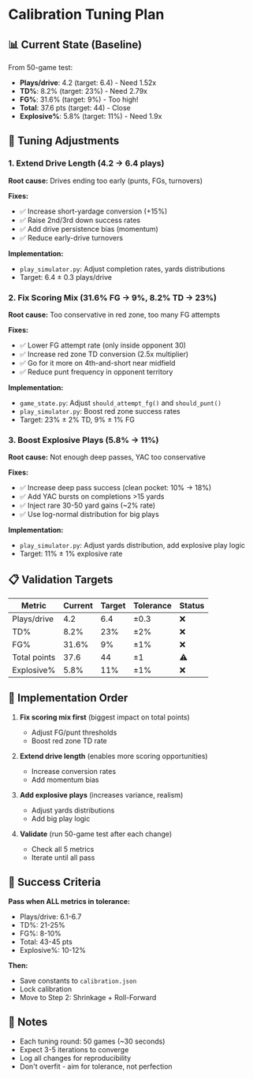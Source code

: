 # Calibration Tuning Plan

## 📊 Current State (Baseline)

From 50-game test:
- **Plays/drive**: 4.2 (target: 6.4) - Need 1.52x
- **TD%**: 8.2% (target: 23%) - Need 2.79x
- **FG%**: 31.6% (target: 9%) - Too high!
- **Total**: 37.6 pts (target: 44) - Close
- **Explosive%**: 5.8% (target: 11%) - Need 1.9x

## 🎯 Tuning Adjustments

### 1. Extend Drive Length (4.2 → 6.4 plays)

**Root cause:** Drives ending too early (punts, FGs, turnovers)

**Fixes:**
- ✅ Increase short-yardage conversion (+15%)
- ✅ Raise 2nd/3rd down success rates
- ✅ Add drive persistence bias (momentum)
- ✅ Reduce early-drive turnovers

**Implementation:**
- `play_simulator.py`: Adjust completion rates, yards distributions
- Target: 6.4 ± 0.3 plays/drive

### 2. Fix Scoring Mix (31.6% FG → 9%, 8.2% TD → 23%)

**Root cause:** Too conservative in red zone, too many FG attempts

**Fixes:**
- ✅ Lower FG attempt rate (only inside opponent 30)
- ✅ Increase red zone TD conversion (2.5x multiplier)
- ✅ Go for it more on 4th-and-short near midfield
- ✅ Reduce punt frequency in opponent territory

**Implementation:**
- `game_state.py`: Adjust `should_attempt_fg()` and `should_punt()`
- `play_simulator.py`: Boost red zone success rates
- Target: 23% ± 2% TD, 9% ± 1% FG

### 3. Boost Explosive Plays (5.8% → 11%)

**Root cause:** Not enough deep passes, YAC too conservative

**Fixes:**
- ✅ Increase deep pass success (clean pocket: 10% → 18%)
- ✅ Add YAC bursts on completions >15 yards
- ✅ Inject rare 30-50 yard gains (~2% rate)
- ✅ Use log-normal distribution for big plays

**Implementation:**
- `play_simulator.py`: Adjust yards distribution, add explosive play logic
- Target: 11% ± 1% explosive rate

## 📋 Validation Targets

| Metric       | Current | Target | Tolerance | Status |
|--------------|---------|--------|-----------|--------|
| Plays/drive  | 4.2     | 6.4    | ±0.3      | ❌     |
| TD%          | 8.2%    | 23%    | ±2%       | ❌     |
| FG%          | 31.6%   | 9%     | ±1%       | ❌     |
| Total points | 37.6    | 44     | ±1        | ⚠️     |
| Explosive%   | 5.8%    | 11%    | ±1%       | ❌     |

## 🔧 Implementation Order

1. **Fix scoring mix first** (biggest impact on total points)
   - Adjust FG/punt thresholds
   - Boost red zone TD rate

2. **Extend drive length** (enables more scoring opportunities)
   - Increase conversion rates
   - Add momentum bias

3. **Add explosive plays** (increases variance, realism)
   - Adjust yards distributions
   - Add big play logic

4. **Validate** (run 50-game test after each change)
   - Check all 5 metrics
   - Iterate until all pass

## 🎯 Success Criteria

**Pass when ALL metrics in tolerance:**
- Plays/drive: 6.1-6.7
- TD%: 21-25%
- FG%: 8-10%
- Total: 43-45 pts
- Explosive%: 10-12%

**Then:**
- Save constants to `calibration.json`
- Lock calibration
- Move to Step 2: Shrinkage + Roll-Forward

## 📝 Notes

- Each tuning round: 50 games (~30 seconds)
- Expect 3-5 iterations to converge
- Log all changes for reproducibility
- Don't overfit - aim for tolerance, not perfection

